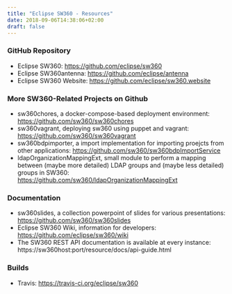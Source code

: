 ```yaml
---
title: "Eclipse SW360 - Resources"
date: 2018-09-06T14:38:06+02:00
draft: false
---
```


### GitHub Repository

* Eclipse SW360: https://github.com/eclipse/sw360
* Eclipse SW360antenna: https://github.com/eclipse/antenna
* Eclipse SW360 Website: https://github.com/eclipse/sw360.website

### More SW360-Related Projects on Github

* sw360chores, a docker-compose-based deployment environment: https://github.com/sw360/sw360chores
* sw360vagrant, deploying sw360 using puppet and vagrant: https://github.com/sw360/sw360vagrant
* sw360bdpimporter, a import implementation for importing proejcts from other applications: https://github.com/sw360/sw360bdpImportService
* ldapOrganizationMappingExt, small module to perform a mapping between (maybe more detailed) LDAP groups and (maybe less detailed) groups in SW360: https://github.com/sw360/ldapOrganizationMappingExt

### Documentation

* sw360slides, a collection powerpoint of slides for various presentations:  https://github.com/sw360/sw360slides
* Eclipse SW360 Wiki, information for developers: https://github.com/eclipse/sw360/wiki
* The SW360 REST API documentation is available at every instance: https://sw360host:port/resource/docs/api-guide.html

### Builds

* Travis: https://travis-ci.org/eclipse/sw360

